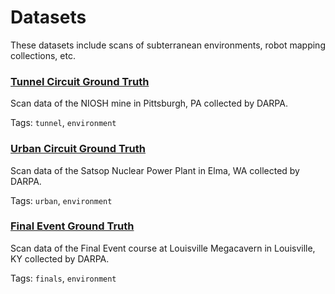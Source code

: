 # Datasets 

These datasets include scans of subterranean environments, robot mapping collections, etc.

### [Tunnel Circuit Ground Truth](https://bitbucket.org/subtchallenge/tunnel_ground_truth)

Scan data of the NIOSH mine in Pittsburgh, PA collected by DARPA.

Tags: `tunnel`, `environment`

### [Urban Circuit Ground Truth](https://bitbucket.org/subtchallenge/urban_ground_truth)

Scan data of the Satsop Nuclear Power Plant in Elma, WA collected by DARPA.

Tags: `urban`, `environment`

### [Final Event Ground Truth](https://bitbucket.org/subtchallenge/finals_ground_truth)

Scan data of the Final Event course at Louisville Megacavern in Louisville, KY collected by DARPA.

Tags: `finals`, `environment`

